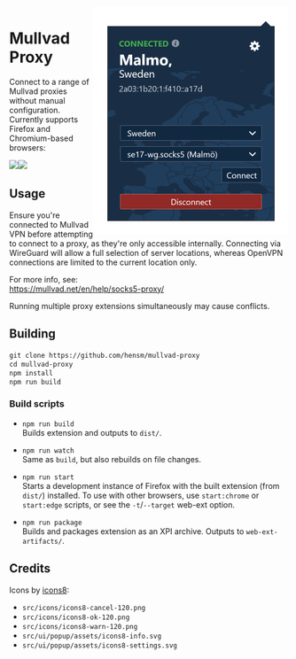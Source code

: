 <img src="branding/preview.png" align="right" width="352" height="411">

# Mullvad Proxy

Connect to a range of Mullvad proxies without manual configuration. Currently supports Firefox and Chromium-based browsers:

<a href="https://addons.mozilla.org/en-GB/firefox/addon/mullvad-proxy/" title="Get Firefox Extension"><img src="branding/firefox.svg" width="48"></a><a href="https://microsoftedge.microsoft.com/addons/detail/mullvad-proxy-unofficial/paapijocjajiidlalgekaomeaganninh" title="Get Edge Extension"><img src="branding/edge.svg" width="48"></a>

## Usage

Ensure you're connected to Mullvad VPN before attempting to connect to a proxy, as they're only accessible internally. Connecting via WireGuard will allow a full selection of server locations, whereas OpenVPN connections are limited to the current location only.

For more info, see:  
https://mullvad.net/en/help/socks5-proxy/

Running multiple proxy extensions simultaneously may cause conflicts.



## Building

````ssh
git clone https://github.com/hensm/mullvad-proxy
cd mullvad-proxy
npm install
npm run build
````


### Build scripts

* `npm run build`  
  Builds extension and outputs to `dist/`.

* `npm run watch`  
  Same as `build`, but also rebuilds on file changes.

* `npm run start`  
  Starts a development instance of Firefox with the built extension (from `dist/`) installed. To use with other browsers, use `start:chrome` or `start:edge` scripts, or see the `-t`/`--target` web-ext option.

* `npm run package`  
  Builds and packages extension as an XPI archive. Outputs to `web-ext-artifacts/`.


## Credits

Icons by [icons8](https://icons8.com):
* `src/icons/icons8-cancel-120.png`
* `src/icons/icons8-ok-120.png`
* `src/icons/icons8-warn-120.png`
* `src/ui/popup/assets/icons8-info.svg`
* `src/ui/popup/assets/icons8-settings.svg`
